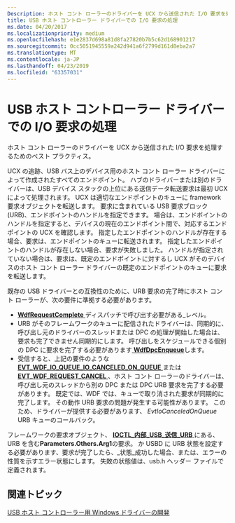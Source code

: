 ```yaml
---
Description: ホスト コント ローラーのドライバーを UCX から送信された I/O 要求を処理するためのベスト プラクティス。
title: USB ホスト コントローラー ドライバーでの I/O 要求の処理
ms.date: 04/20/2017
ms.localizationpriority: medium
ms.openlocfilehash: e1e2837d698a81d8fa27820b7b5c62d168901217
ms.sourcegitcommit: 0cc5051945559a242d941a6f2799d161d8eba2a7
ms.translationtype: MT
ms.contentlocale: ja-JP
ms.lasthandoff: 04/23/2019
ms.locfileid: "63357031"
---
```

# <a name="handle-io-requests-in-a-usb-host-controller-driver"></a>USB ホスト コントローラー ドライバーでの I/O 要求の処理


ホスト コント ローラーのドライバーを UCX から送信された I/O 要求を処理するためのベスト プラクティス。

UCX の追跡、USB バス上のデバイス用のホスト コント ローラー ドライバーによって作成されたすべてのエンドポイント。 ハブのドライバーまたは別のドライバーは、USB デバイス スタックの上位にある送信データ転送要求は最初 UCX によって処理されます。 UCX は適切なエンドポイントのキューに framework 要求オブジェクトを転送します。 要求に含まれている USB 要求ブロック (URB)、エンドポイントのハンドルを指定できます。 場合は、エンドポイントのハンドルを指定すると、デバイスの現在のエンドポイント間で、対応するエンドポイントの UCX を確認します。 指定したエンドポイントのハンドルが存在する場合、要求は、エンドポイントのキューに転送されます。 指定したエンドポイントのハンドルが存在しない場合、要求が失敗しました。 ハンドルが指定されていない場合は、要求は、既定のエンドポイントに対するし UCX がそのデバイスのホスト コント ローラー ドライバーの既定のエンドポイントのキューに要求を転送します。

既存の USB ドライバーとの互換性のために、URB 要求の完了時にホスト コント ローラーが、次の要件に準拠する必要があります。

-  [**WdfRequestComplete** ](https://msdn.microsoft.com/library/windows/hardware/ff549945)ディスパッチで呼び出す必要がある\_レベル。
-   URB がそのフレームワークのキューに配信されたドライバーは、同期的に、呼び出し元のドライバーのスレッドまたは DPC の処理が開始した場合は、要求も完了できません同期的にします。 呼び出しをスケジュールできる個別の DPC に要求を完了する必要があります[ **WdfDpcEnqueue**](https://msdn.microsoft.com/library/windows/hardware/ff547148)します。
-   受信すると、上記の要件のような[ **EVT_WDF_IO_QUEUE_IO_CANCELED_ON_QUEUE** ](https://msdn.microsoft.com/library/windows/hardware/ff541756)または[ **EVT_WDF_REQUEST_CANCEL** ](https://msdn.microsoft.com/library/windows/hardware/ff541817)、ホスト コント ローラーのドライバーは、呼び出し元のスレッドから別の DPC または DPC URB 要求を完了する必要があります。 既定では、WDF では、キューで取り消された要求が同期的に完了します。 その動作 URB 要求の問題が発生する可能性があります。 このため、ドライバーが提供する必要があります、 *EvtIoCanceledOnQueue* URB キューのコールバック。

フレームワークの要求オブジェクト、 [ **IOCTL\_内部\_USB\_送信\_URB** ](https://msdn.microsoft.com/library/windows/hardware/ff537271)にある、URB を含む**Parameters.Others.Arg1**の要求。 か USBD に URB 状態を設定する必要があります、要求が完了したら、\_状態\_成功した場合、または、エラーの性質を示すエラー状態にします。 失敗の状態値は、usb.h ヘッダー ファイルで定義されます。

## <a name="related-topics"></a>関連トピック
[USB ホスト コントローラー用 Windows ドライバーの開発](developing-windows-drivers-for-usb-host-controllers.md)  



